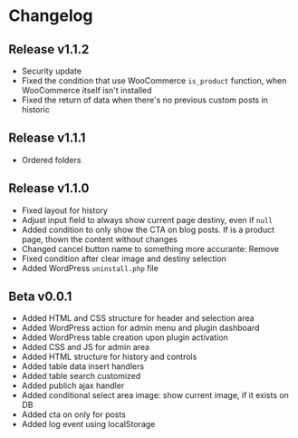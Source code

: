 # Changelog

## Release v1.1.2

- Security update
- Fixed the condition that use WooCommerce `is_product` function, when WooCommerce itself isn't installed
- Fixed the return of data when there's no previous custom posts in historic

## Release v1.1.1

- Ordered folders

## Release v1.1.0

- Fixed layout for history
- Adjust input field to always show current page destiny, even if `null`
- Added condition to only show the CTA on blog posts. If is a product page, thown the content without changes
- Changed cancel button name to something more accurante: Remove
- Fixed condition after clear image and destiny selection
- Added WordPress `uninstall.php` file

## Beta v0.0.1

- Added HTML and CSS structure for header and selection area
- Added WordPress action for admin menu and plugin dashboard
- Added WordPress table creation upon plugin activation
- Added CSS and JS for admin area
- Added HTML structure for history and controls
- Added table data insert handlers
- Added table search customized
- Added publich ajax handler
- Added conditional select area image: show current image, if it exists on DB
- Added cta on only for posts
- Added log event using localStorage
